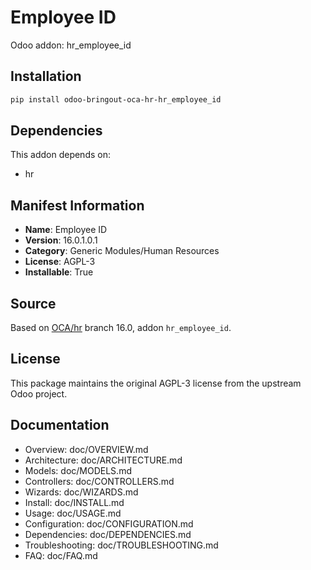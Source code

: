 # Employee ID

Odoo addon: hr_employee_id

## Installation

```bash
pip install odoo-bringout-oca-hr-hr_employee_id
```

## Dependencies

This addon depends on:
- hr

## Manifest Information

- **Name**: Employee ID
- **Version**: 16.0.1.0.1
- **Category**: Generic Modules/Human Resources
- **License**: AGPL-3
- **Installable**: True

## Source

Based on [OCA/hr](https://github.com/OCA/hr) branch 16.0, addon `hr_employee_id`.

## License

This package maintains the original AGPL-3 license from the upstream Odoo project.

## Documentation

- Overview: doc/OVERVIEW.md
- Architecture: doc/ARCHITECTURE.md
- Models: doc/MODELS.md
- Controllers: doc/CONTROLLERS.md
- Wizards: doc/WIZARDS.md
- Install: doc/INSTALL.md
- Usage: doc/USAGE.md
- Configuration: doc/CONFIGURATION.md
- Dependencies: doc/DEPENDENCIES.md
- Troubleshooting: doc/TROUBLESHOOTING.md
- FAQ: doc/FAQ.md
